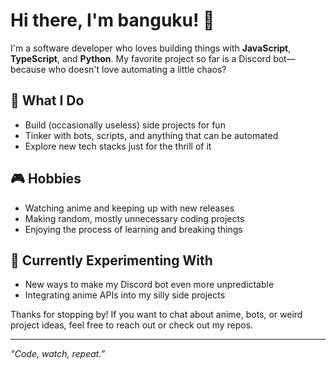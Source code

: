 # Hi there, I'm banguku! 👋

I'm a software developer who loves building things with **JavaScript**, **TypeScript**, and **Python**. My favorite project so far is a Discord bot—because who doesn't love automating a little chaos?

## 🚀 What I Do

- Build (occasionally useless) side projects for fun
- Tinker with bots, scripts, and anything that can be automated
- Explore new tech stacks just for the thrill of it

## 🎮 Hobbies

- Watching anime and keeping up with new releases
- Making random, mostly unnecessary coding projects
- Enjoying the process of learning and breaking things

## 🌱 Currently Experimenting With

- New ways to make my Discord bot even more unpredictable
- Integrating anime APIs into my silly side projects

Thanks for stopping by! If you want to chat about anime, bots, or weird project ideas, feel free to reach out or check out my repos.

---
*“Code, watch, repeat.”*
